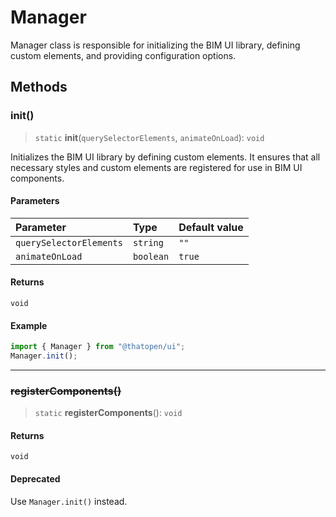 # Manager

Manager class is responsible for initializing the BIM UI library, defining custom elements, and providing configuration options.

## Methods

### init()

> `static` **init**(`querySelectorElements`, `animateOnLoad`): `void`

Initializes the BIM UI library by defining custom elements.
It ensures that all necessary styles and custom elements are registered for use in BIM UI components.

#### Parameters

| Parameter | Type | Default value |
| :------ | :------ | :------ |
| `querySelectorElements` | `string` | `""` |
| `animateOnLoad` | `boolean` | `true` |

#### Returns

`void`

#### Example

```typescript
import { Manager } from "@thatopen/ui";
Manager.init();
```

***

### ~~registerComponents()~~

> `static` **registerComponents**(): `void`

#### Returns

`void`

#### Deprecated

Use `Manager.init()` instead.
